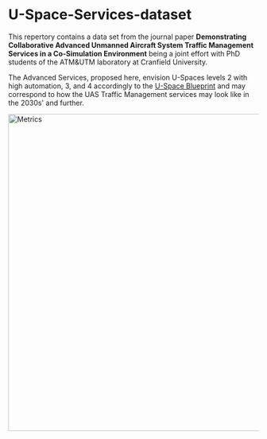 # U-Space-Services-dataset
This repertory contains a data set from the journal paper **Demonstrating Collaborative Advanced Unmanned Aircraft System Traffic Management Services in a Co-Simulation Environment** being a joint effort with PhD students of the ATM&amp;UTM laboratory at Cranfield University.

The Advanced Services, proposed here, envision U-Spaces levels 2 with high automation, 3, and 4 accordingly to the [U-Space Blueprint](https://www.sesarju.eu/sites/default/files/documents/reports/U-space%20Blueprint%20brochure%20final.PDF) and may correspond to how the UAS Traffic Management services may look like in the 2030s' and further.

<img width="638" alt="Metrics" src="https://github.com/RodolpheFmd/U-Space-Services-dataset/assets/92471439/5bf63e9e-848d-4ad0-86de-ce5836dfd933">

